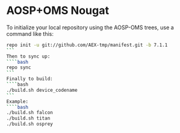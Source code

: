 AOSP+OMS Nougat
===========

To initialize your local repository using the AOSP-OMS trees, use a 
command like this:
````bash
repo init -u git://github.com/AEX-tmp/manifest.git -b 7.1.1
```
Then to sync up:
````bash
repo sync
```
Finally to build:
````bash
./build.sh device_codename
```
Example:
````bash
./build.sh falcon
./build.sh titan
./build.sh osprey
